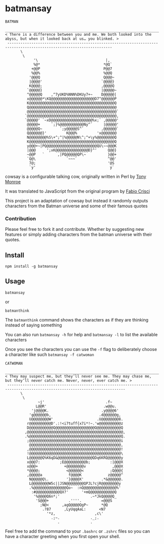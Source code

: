 # batmansay

```
BATMAN
 ______________________________________________________________________________________________________________________
< There is a difference between you and me. We both looked into the abyss, but when it looked back at us… you blinked. >
 ----------------------------------------------------------------------------------------------------------------------
       \
        \
             '\                               |,
             %@*                             *@Q`
            +@@P                             P@@7
            %@@%                             %@@Q
           '@@@Q                             Q@@@~
           |@@@@'                           `@@@@}
           K@@@@;                           ,@@@@Q
          `@@@@@}                           |@@@@@~
          ^@@@@@Q    ,^7yUKD%NNN%DKUy7+~    D@@@@@|
          x@@@@@@*\KQ@@@@@@@@@@@@@@@@@@@@D7^@@@@@@P
          K@@@@@@@@@@@@@@@@@@@@@@@@@@@@@@@@@@@@@@@Q
          Q@@@@@@@@@@@@@@@@@@@@@@@@@@@@@@@@@@@@@@@@
          @@@@@@@@@@@@@@@@@@@@@@@@@@@@@@@@@@@@@@@@@`
         `@@@@@@@@@@@@@@@@@@@@@@@@@@@@@@@@@@@@@@@@@,
         `@@@@@' `~xD@@@@@@@@@@@@@@@@@@@%x;` ,@@@@@'
          @@@@@+     `;}%@@@@@@@@@@@Ny^`     |@@@@@'
          @@@@@Q~        `;y@@@@@S^`        ,@@@@@@`
          Q@@@@@@}'         K@@@%         'x@@@@@@@
          N@@@@@@@@%S\+^;^|%@@@@@N\^;^+\y%@@@@@@@@Q
          K@@@@@@@@@@@@@@@@@@@@@@@@@@@@@@@@@@@@@@@Q
          y@@@+~|PQ@@@@@@@@@@@@@@@@@@@@@@@QU\~~@@@K
          |@@@     ';xK@@@@@@@@@@@@@@@D}^'     Q@@}
          ~@@P   `      ,|PQ@@@@@QP\~          }@@+
          `Q@\              `~~~`              ^@@'
           7@;                                 '@S
           `y'                                  y`
```

cowsay is a configurable talking cow, originally written in Perl by [Tony Monroe](https://github.com/tnalpgge/rank-amateur-cowsay)

It was translated to JavaScript from the original program by [Fabio Crisci](https://github.com/piuccio/cowsay)

This project is an adaptation of cowsay but instead it randomly outputs characters from the Batman universe and some of their famous quotes

### Contribution

Please feel free to fork it and contribute. Whether by suggesting new features or simply adding characters from the batman universe with their quotes.

## Install

    npm install -g batmansay

## Usage

    batmansay

or

    batmanthink

The `batmanthink` command shows the characters as if they are thinking instead of saying something

You can also run `batmansay -h` for help and `batmansay -l` to list the available characters

Once you see the characters you can use the `-f` flag to deliberately choose a character like such `batmansay -f catwoman`

```
CATWOMAN
 ____________________________________________________________________________________________________________________________
< They may suspect me, but they’ll never see me. They may chase me, but they’ll never catch me. Never, never, ever catch me. >
 ----------------------------------------------------------------------------------------------------------------------------
       \
        \
               ~j'                            .f~
              L@@R'                          .w@@u.
            'j@@@@K.                        .y@@@@6'
           'g@@@@@@b,                      .d@@@@@@g,
           U@@@@@@@@W'                    .U@@@@@@@@8.
          r@@@@@@@@@@D'.:!<i7tuff{x7i*!~.'w@@@@@@@@@@z
          D@@@@@@@@@@@Q@@@@@@@@@@@@@@@@@@Q@@@@@@@@@@@Q
         ,@@@@@@@@@@@@@@@@@@@@@@@@@@@@@@@@@@@@@@@@@@@@,
         .%@@@@@@@@@@@@@@@@@@@@@@@@@@@@@@@@@@@@@@@@@@Q.
          ;@@@@@@@@@@@@@@@@@@@@@@@@@@@@@@@@@@@@@@@@@@i
           @@@@@@@@@@@@@@@@@@@@@@@@@@@@@@@@@@@@@@@@@@,
          ,@@@@@@@@@@@@@@@@@@@@@@@@@@@@@@@@@@@@@@@@@@!
          !@@@@@@@@@@@@@@@@@@@@@@@@@@@@@@@@@@@@@@@@@@\
          L@@@@@@Q%K6qD&@@@@@@@@@@@@@@@@QDq6KRQ@@@@@@y
          x@@@7:         ;E@@@@@@@@@@b;         :|@@@X
          x@@@+            +@@@@@@@@v            ,@@@X
          *@@@@;            <@@@@@@<            ;Q@@@{
          ,@@@@@a            f@@@@K            z@@@@@^
           N@@@@@Q\.        '}@@@@X'        .*&@@@@@@.
           L@@@@@@@@W5c||JSN@@@@@@@@QPJL?cjR@@@@@@@@y
           .%@@@@@@@@@@@@@@@Qo~  :nQ@@@@@@@@@@@@@@@%'
            :#@@@@@@@@@@@QX?'      '+mQ@@@@@@@@@@@Q
             '%@@@@Q6n*;'              .~*JkQ@@@@Q_
              'S@@@+         .''''.         =@@@S
                ;N@<      ,agQ@@@@QgP~      *@Q
                 .?87      ,LyUqqAaL:      <N7
                   '*z,                  ,c\'
                     .;~.              ._;.
                        .              .
```

Feel free to add the command to your `.bashrc` or `.zshrc` files so you can have a character greeting when you first open your shell.
